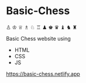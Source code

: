 # Basic-Chess 
♙  ♔  ♕  ♗  ♘  ♖   ♟  ♚  ♛  ♝  ♞  ♜

Basic Chess website using 
- HTML
- CSS
- JS


https://basic-chess.netlify.app
